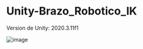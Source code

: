# Unity-Brazo_Robotico_IK

Version de Unity: 2020.3.11f1

![image](https://user-images.githubusercontent.com/44975847/122152946-07d3b880-ce30-11eb-886c-14d1893c9449.png)
